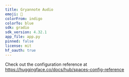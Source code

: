 ```yaml
---
title: Gryannote Audio
emoji: 🐢
colorFrom: indigo
colorTo: blue
sdk: gradio
sdk_version: 4.32.1
app_file: app.py
pinned: false
license: mit
hf_oauth: true
---
```


Check out the configuration reference at https://huggingface.co/docs/hub/spaces-config-reference
